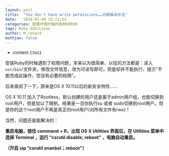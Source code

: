 ```yaml
---
layout: post
title:  "You don't have write permissions……问题解决办法"
date:   2018-01-08 15:12:54
categories: 配置环境时候的各种ERROR
tags: Ruby OSX/Linux
author: M.renard
mathjax: false
---
```


* content
{:toc}

安装Ruby的时候遇到了权限问题，本来以为很简单，以往的方法都是：进入`usr/bin/`文件夹，修改文件信息，改为可读写即可，但是却并不能执行，提示“不能完成此操作，您没有必要的权限”。

后来查阅了一下，原来是OS X 10.11以后的新安全特性……

OS X 10.11 加入了Rootless，默认创建的用户还是属于admin用户组，也能切换到root用户，但是加以了限制，结果是一旦你执行su 或者 sudo切换到root用户。但是你的这个root用户不再是真正的root用户(对所有文件有rwx)！

当然，问题还是能解决的：

**重启电脑，按住 command + R，出现 OS X Utilities 界面后，在 Utilities 菜单中选择 Terminal ，运行 “csrutil disable; reboot” ，电脑自动重启。**

**（开启 sip “csrutil enanbel；reboot”）**
